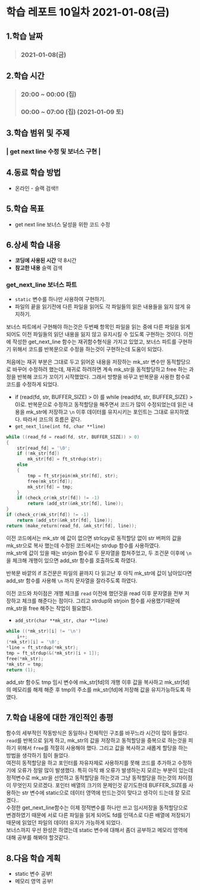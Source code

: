 # 학습 레포트 10일차 2021-01-08(금)
## 1.학습 날짜
> ### 2021-01-08(금)
## 2.학습 시간
> ### 20:00 ~ 00:00 (집)
> ### 00:00 ~ 07:00 (집) (2021-01-09 토)
## 3.학습 범위 및 주제
### | get next line 수정 및 보너스 구현 |
## 4.동료 학습 방법
- 온라인 - 슬랙 검색!!
## 5.학습 목표
- get next line 보너스 달성을 위한 코드 수정
## 6.상세 학습 내용
- **코딩에 사용된 시간** 약 8시간
- **참고한 내용** 슬랙 검색

### get_next_line 보너스 파트
- `static` 변수를 하나만 사용하여 구현하기.
- 파일의 끝을 읽기전에 다른 파일을 읽어도 각 파일들의 읽은 내용들을 잃지 않게 유지하기.

보너스 파트에서 구현해야 하는것은 두번째 항목인 파일을 읽는 중에 다른 파일을 읽게 되어도 이전 파일들의 읽던 내용을 잃지 않고 유지시킬 수 있도록 구현하는 것이다. 이전에 작성한 get_next_line 함수는 재귀함수형식을 가지고 있었고, 보너스 파트를 구현하기 위해서 코드를 반복문으로 수정을 하는것이 구현하는데 도움이 되었다.

처음에는 재귀 부분은 그대로 두고 읽어온 내용을 저장하는 mk_str 변수만 동적할당으로 바꾸어 수정하려 했는데, 재귀로 하려하면 계속 mk_str을 동적할당하고 free 하는 과정을 반복해 코드가 꼬이기 시작했었다. 그래서 방향을 바꾸고 반복문을 사용한 함수로 코드를 수정하게 되었다.

- if (read(fd, str, BUFFER_SIZE) > 0) 를 while (read(fd, str, BUFFER_SIZE) > 0)로.
반복문으로 수정하고 동적할당을 해주면서 코드가 많이 수정되었는데 읽은 내용을 mk_str에 저장하고 `\n` 이후 데이터를 유지시키는 포인트는 그대로 유지하였다. 따라서 코드의 흐름은 같다.
- `get_next_line(int fd, char **line)`
```c
while ((read_fd = read(fd, str, BUFFER_SIZE)) > 0)
{
    str[read_fd] = '\0';
    if (!mk_str[fd])
        mk_str[fd] = ft_strdup(str);
    else
    {
        tmp = ft_strjoin(mk_str[fd], str);
        free(mk_str[fd]);
        mk_str[fd] = tmp;
    }
    if (check_cr(mk_str[fd]) != -1)
        return (add_str(&mk_str[fd], line));
}
if (check_cr(mk_str[fd]) != -1)
    return (add_str(&mk_str[fd], line));
return (make_return(read_fd, &mk_str[fd], line));
```
이전 코드에서는 mk_str 에 값이 없으면 strlcpy로 동적할당 없이 str 버퍼의 값을 mk_str으로 복사 했는데 수정된 코드에서는 strdup 함수를 사용하였다.\
mk_str에 값이 있을 때는 strjoin 함수로 두 문자열을 합쳐주었고, 두 조건문 이후에 `\n` 을 체크해 개행이 있으면 add_str 함수를 호출하도록 하였다.

반복문 바깥의 if 조건문은 파일의 끝까지 다 읽고난 후 아직 mk_str에 값이 남아있다면 add_str 함수를 사용해 `\n` 까지 문자열을 잘라주도록 하였다.

이전 코드와 차이점은 개행 체크를 `read` 이전에 했던것을 read 이후 문자열을 전부 저장하고 체크를 해준다는 점이다. 그리고 strdup와 strjoin 함수를 사용했기때문에 mk_str을 free 해주는 작업이 필요했다.

- `add_str(char **mk_str, char **line)`
```c
while ((*mk_str)[i] != '\n')
    i++;
(*mk_str)[i] = '\0';
*line = ft_strdup(*mk_str);
tmp = ft_strdup(&(*mk_str)[i + 1]);
free(*mk_str);
*mk_str = tmp;
return (1);
```
add_str 함수도 tmp 임시 변수에 mk_str[fd]의 개행 이후 값을 복사하고 mk_str[fd]의 메모리를 해제 해준 후 tmp의 주소를 mk_str[fd]에 저장해 값을 유지가능하도록 하였다.

## 7.학습 내용에 대한 개인적인 총평
함수의 세부적인 작동방식은 동일하나 전체적인 구조를 바꾸느라 시간이 많이 들었다. `read`를 반복으로 읽게 하고, mk_str의 값을 저장하고 동적할당을 중복으로 하는것을 피하기 위해서 `free`를 적절히 사용해야 했다. 그리고 값을 복사하고 새롭게 할당을 하는 방법을 생각하기 힘이 들었다.\
여전히 동적할당을 하고 포인터를 자유자제로 사용하지를 못해 코드를 추가하고 수정하기에 오류가 정말 많이 발생했다. 특히 아직 왜 오류가 발생하는지 모르는 부분이 있는데 정적변수로 mk_str을 선언하고 동적할당을 하는것과 그냥 동적할당을 하는것의 차이점이 무엇인지 모르겠다. 포인터 배열의 크기의 문제인것 같기도한데 BUFFER_SIZE를 사용하는 str 변수에 static으로 데이터 영역에 만드는것이 맞다고 생각이 드는데 잘 모르겠다..\
수정한 get_next_line함수는 이제 정적변수를 하나만 쓰고 임시저장을 동적할당으로 변경하였기 때문에 서로 다른 파일을 읽게 되어도 fd를 인덱스로 다른 배열에 저장되기 때문에 읽었던 파일의 데이터 유지가 가능하게 되었다.\
보너스까지 우선 완성은 하였는데 static 변수에 대해서 좀더 공부하고 메모리 영역에 대해 공부를 해봐야 할것같다.

## 8.다음 학습 계획
- static 변수 공부!
- 메모리 영역 공부!